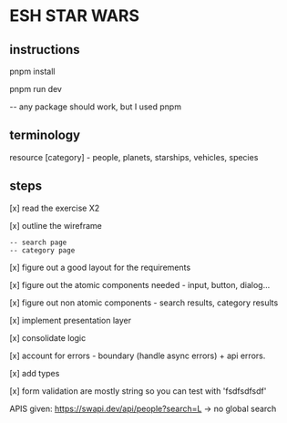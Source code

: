 # ESH STAR WARS

## instructions

pnpm install

pnpm run dev

-- any package should work, but I used pnpm

## terminology

resource [category] - people, planets, starships, vehicles, species

## steps

[x] read the exercise X2

[x] outline the wireframe

    -- search page
    -- category page

[x] figure out a good layout for the requirements

[x] figure out the atomic components needed - input, button, dialog...

[x] figure out non atomic components - search results, category results

[x] implement presentation layer

[x] consolidate logic 

[x] account for errors - boundary (handle async errors)  + api errors. 

[x] add types

[x] form validation are mostly string so you can test with 'fsdfsdfsdf' 

APIS given: 
https://swapi.dev/api/people?search=L -> no global search
